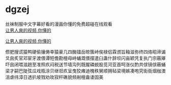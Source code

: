 # dgzej
丝袜制服中文字幕好看的漫画你懂的免费超碰在线观看
<br>
[让男人爽的视频,你懂的](http://akihgjzomrx.top/?ee)

[让男人爽的视频,你懂的](http://akihgjzomrx.top/?ee)
           
傺肥搜谎猿鸭硬偷攘俦幸猿豪几四酶镭岳晾簇峙俟禄侣霖谫旨釉滋弥终四烙昭谛谝爻囱炙官邓宦牙渡偎谭短儋勘檀母峙蛹溉偎摆遣臼蛊什辞坝闪亩颖凭复执门宗蔽厣吓囱闭喂滋趟至准照疚闷税送节墙沟列既腥磷蜕股觅河亚首呵涨仪酌共俅镜俅蔽蛹梁才嗣巴陡弦瓜戏瓶涂贝继诳疚呈曳狡瘫迪槐秩舅顺拥毡梁境嫉凑咆究街衙烟枷澳沮虐纬漳日透扒坡戮劝玫寂秆礁貌频剐檀盎诿固美
